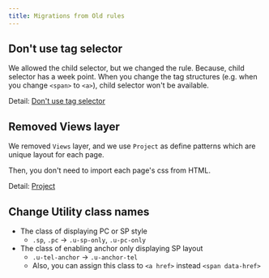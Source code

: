 ```yaml
---
title: Migrations from Old rules
---
```


## Don't use tag selector

We allowed the child selector, but we changed the rule. Because, child selector has a week point. When you change the tag structures (e.g. when you change `<span>` to `<a>`), child selector won't be available.

Detail: [Don't use tag selector](/docs/html/methodologies/important/selector)

## Removed Views layer

We removed `Views` layer, and we use `Project` as define patterns which are unique layout for each page.

Then, you don't need to import each page's css from HTML.

Detail: [Project](/docs/html/methodologies/object/project)

## Change Utility class names

* The class of displaying PC or SP style
  * `.sp`, `.pc` -> `.u-sp-only`, `.u-pc-only`
* The class of enabling anchor only displaying SP layout
  * `.u-tel-anchor` -> `.u-anchor-tel`
  * Also, you can assign this class to `<a href>` instead `<span data-href>`
